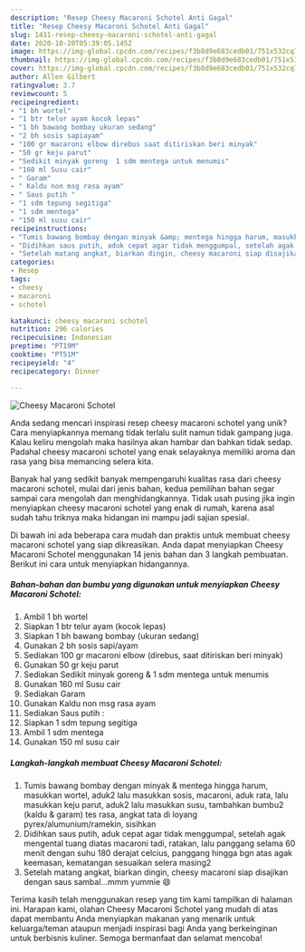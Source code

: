 ```yaml
---
description: "Resep Cheesy Macaroni Schotel Anti Gagal"
title: "Resep Cheesy Macaroni Schotel Anti Gagal"
slug: 1431-resep-cheesy-macaroni-schotel-anti-gagal
date: 2020-10-20T05:39:05.145Z
image: https://img-global.cpcdn.com/recipes/f3b8d9e683cedb01/751x532cq70/cheesy-macaroni-schotel-foto-resep-utama.jpg
thumbnail: https://img-global.cpcdn.com/recipes/f3b8d9e683cedb01/751x532cq70/cheesy-macaroni-schotel-foto-resep-utama.jpg
cover: https://img-global.cpcdn.com/recipes/f3b8d9e683cedb01/751x532cq70/cheesy-macaroni-schotel-foto-resep-utama.jpg
author: Allen Gilbert
ratingvalue: 3.7
reviewcount: 5
recipeingredient:
- "1 bh wortel"
- "1 btr telur ayam kocok lepas"
- "1 bh bawang bombay ukuran sedang"
- "2 bh sosis sapiayam"
- "100 gr macaroni elbow direbus saat ditiriskan beri minyak"
- "50 gr keju parut"
- "Sedikit minyak goreng  1 sdm mentega untuk menumis"
- "160 ml Susu cair"
- " Garam"
- " Kaldu non msg rasa ayam"
- " Saus putih "
- "1 sdm tepung segitiga"
- "1 sdm mentega"
- "150 ml susu cair"
recipeinstructions:
- "Tumis bawang bombay dengan minyak &amp; mentega hingga harum, masukkan wortel, aduk2 lalu masukkan sosis, macaroni, aduk rata, lalu masukkan keju parut, aduk2 lalu masukkan susu, tambahkan bumbu2 (kaldu &amp; garam) tes rasa, angkat tata di loyang pyrex/alumunium/ramekin, sisihkan"
- "Didihkan saus putih, aduk cepat agar tidak menggumpal, setelah agak mengental tuang diatas macaroni tadi, ratakan, lalu panggang selama 60 menit dengan suhu 180 derajat celcius, panggang hingga bgn atas agak keemasan, kematangan sesuaikan selera masing2"
- "Setelah matang angkat, biarkan dingin, cheesy macaroni siap disajikan dengan saus sambal...mmm yummie 😄"
categories:
- Resep
tags:
- cheesy
- macaroni
- schotel

katakunci: cheesy macaroni schotel 
nutrition: 296 calories
recipecuisine: Indonesian
preptime: "PT19M"
cooktime: "PT51M"
recipeyield: "4"
recipecategory: Dinner

---
```



![Cheesy Macaroni Schotel](https://img-global.cpcdn.com/recipes/f3b8d9e683cedb01/751x532cq70/cheesy-macaroni-schotel-foto-resep-utama.jpg)

Anda sedang mencari inspirasi resep cheesy macaroni schotel yang unik? Cara menyiapkannya memang tidak terlalu sulit namun tidak gampang juga. Kalau keliru mengolah maka hasilnya akan hambar dan bahkan tidak sedap. Padahal cheesy macaroni schotel yang enak selayaknya memiliki aroma dan rasa yang bisa memancing selera kita.



Banyak hal yang sedikit banyak mempengaruhi kualitas rasa dari cheesy macaroni schotel, mulai dari jenis bahan, kedua pemilihan bahan segar sampai cara mengolah dan menghidangkannya. Tidak usah pusing jika ingin menyiapkan cheesy macaroni schotel yang enak di rumah, karena asal sudah tahu triknya maka hidangan ini mampu jadi sajian spesial.


Di bawah ini ada beberapa cara mudah dan praktis untuk membuat cheesy macaroni schotel yang siap dikreasikan. Anda dapat menyiapkan Cheesy Macaroni Schotel menggunakan 14 jenis bahan dan 3 langkah pembuatan. Berikut ini cara untuk menyiapkan hidangannya.

<!--inarticleads1-->

##### Bahan-bahan dan bumbu yang digunakan untuk menyiapkan Cheesy Macaroni Schotel:

1. Ambil 1 bh wortel
1. Siapkan 1 btr telur ayam (kocok lepas)
1. Siapkan 1 bh bawang bombay (ukuran sedang)
1. Gunakan 2 bh sosis sapi/ayam
1. Sediakan 100 gr macaroni elbow (direbus, saat ditiriskan beri minyak)
1. Gunakan 50 gr keju parut
1. Sediakan Sedikit minyak goreng &amp; 1 sdm mentega untuk menumis
1. Gunakan 160 ml Susu cair
1. Sediakan  Garam
1. Gunakan  Kaldu non msg rasa ayam
1. Sediakan  Saus putih :
1. Siapkan 1 sdm tepung segitiga
1. Ambil 1 sdm mentega
1. Gunakan 150 ml susu cair




<!--inarticleads2-->

##### Langkah-langkah membuat Cheesy Macaroni Schotel:

1. Tumis bawang bombay dengan minyak &amp; mentega hingga harum, masukkan wortel, aduk2 lalu masukkan sosis, macaroni, aduk rata, lalu masukkan keju parut, aduk2 lalu masukkan susu, tambahkan bumbu2 (kaldu &amp; garam) tes rasa, angkat tata di loyang pyrex/alumunium/ramekin, sisihkan
1. Didihkan saus putih, aduk cepat agar tidak menggumpal, setelah agak mengental tuang diatas macaroni tadi, ratakan, lalu panggang selama 60 menit dengan suhu 180 derajat celcius, panggang hingga bgn atas agak keemasan, kematangan sesuaikan selera masing2
1. Setelah matang angkat, biarkan dingin, cheesy macaroni siap disajikan dengan saus sambal...mmm yummie 😄




Terima kasih telah menggunakan resep yang tim kami tampilkan di halaman ini. Harapan kami, olahan Cheesy Macaroni Schotel yang mudah di atas dapat membantu Anda menyiapkan makanan yang menarik untuk keluarga/teman ataupun menjadi inspirasi bagi Anda yang berkeinginan untuk berbisnis kuliner. Semoga bermanfaat dan selamat mencoba!
